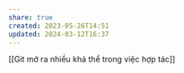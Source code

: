 ```yaml
---
share: true
created: 2023-05-26T14:51
updated: 2024-03-12T16:37
---
```

[[Git mở ra nhiều khả thể trong việc hợp tác]]

